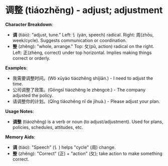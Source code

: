# **调整 (tiáozhěng) - adjust; adjustment**

**Character Breakdown**:  
- **调** (tiáo): "adjust, tune." Left: 讠(yán, speech) radical. Right: 周(zhōu, week/cycle). Suggests communication or coordination.  
- **整** (zhěng): "whole, arrange." Top: 攵(pū, action) radical on the right. Left: 正(zhèng, correct) under top horizontal. Implies making things correct or orderly.

**Examples**:  
- 我需要调整时间。(Wǒ xūyào tiáozhěng shíjiān.) - I need to adjust the time.  
- 公司调整了政策。(Gōngsī tiáozhěng le zhèngcè.) - The company adjusted the policy.  
- 请调整你的计划。(Qǐng tiáozhěng nǐ de jìhuà.) - Please adjust your plan.

**Usage Notes**:  
- **调整** (tiáozhěng) is a verb or noun (to adjust/adjustment). Used for plans, policies, schedules, attitudes, etc.

**Memory Aids**:  
- **调** (tiáo): "Speech" (讠) helps "cycle" (周) change.  
- **整** (zhěng): "Correct" (正) + "action" (攵); take action to make something correct.